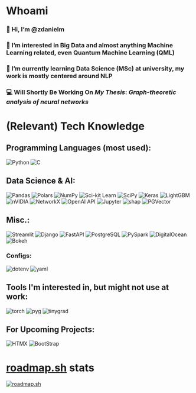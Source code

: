 # Whoami
### 👋 Hi, I’m @zdanielm
### 👀 I’m interested in Big Data and almost anything Machine Learning related, even Quantum Machine Learning (QML)
<!--### ⚡ Computer (Science) Engineering BSc alumni, so my hobbies include Hardware Hacking, a bit of Reverse Engineering and even stego (steganography)-->
### 🌱 I’m currently learning Data Science (MSc) at university, my work is mostly centered around NLP
### 💻 Will Shortly Be Working On *My Thesis*: ***Graph-theoretic analysis of neural networks***

# (Relevant) Tech Knowledge

## Programming Languages (most used):
![Python](https://img.shields.io/badge/-Python-3776AB?logo=python&style=for-the-badge&logoColor=white) ![C](https://img.shields.io/badge/-C%20(with%20ctypes)-A8B9CC?logo=c&style=for-the-badge&logoColor=white)

## Data Science & AI:
![Pandas](https://img.shields.io/badge/-Pandas-150458?logo=pandas&style=for-the-badge) ![Polars](https://img.shields.io/badge/-Polars-CD792C?logo=polars&style=for-the-badge&logoColor=white) ![NumPy](https://img.shields.io/badge/-NumPy-013243?logo=numpy&style=for-the-badge) ![Sci-kit Learn](https://img.shields.io/badge/-Sci--kit%20Learn-F7931E?logo=scikitlearn&style=for-the-badge&logoColor=white) ![SciPy](https://img.shields.io/badge/-SciPy-150458?logo=scipy&style=for-the-badge&logoColor=white) ![Keras](https://img.shields.io/badge/-Keras-D00000?logo=keras&style=for-the-badge) ![LightGBM](https://img.shields.io/badge/-LightGBM-darkorange?logo=lightgbm&style=for-the-badge) ![nVIDIA](https://img.shields.io/badge/CUDA%20&%20RAPIDS%20Toolkit-000000.svg?style=for-the-badge&logo=nVIDIA&logoColor=green) ![NetworkX](https://img.shields.io/badge/-NetworkX-darkgreen?logo=NetworkX&style=for-the-badge) ![OpenAI API](https://img.shields.io/badge/-OpenAI%20API-412991?logo=openai&style=for-the-badge&logoColor=white) ![Jupyter](https://img.shields.io/badge/-Jupyter%20Lab%20&%20Notebook-F37626?logo=jupyter&style=for-the-badge&logoColor=white) ![shap](https://img.shields.io/badge/-SHAP%20(XAI)-8A3391?logo=larq&style=for-the-badge&logoColor=white) ![PGVector](https://img.shields.io/badge/-pgvector-4169E1?logo=pgvector&style=for-the-badge&logoColor=white)

## Misc.:
![Streamlit](https://img.shields.io/badge/-Streamlit-FF4B4B?logo=streamlit&style=for-the-badge&logoColor=white) ![Django](https://img.shields.io/badge/-Django-092E20?logo=django&style=for-the-badge) ![FastAPI](https://img.shields.io/badge/-FastAPI-009688?logo=fastapi&style=for-the-badge&logoColor=white) ![PostgreSQL](https://img.shields.io/badge/-PostgreSQL-4169E1?logo=postgresql&style=for-the-badge&logoColor=white) ![PySpark](https://img.shields.io/badge/-PySpark-E25A1C?logo=apachespark&style=for-the-badge&logoColor=white) ![DigitalOcean](https://img.shields.io/badge/-DigitalOcean-0080FF?logo=digitalocean&style=for-the-badge&logoColor=white) ![Bokeh](https://img.shields.io/badge/-Bokeh-yellow?logo=bokeh&style=for-the-badge&logoColor=white)

### Configs:
![dotenv](https://img.shields.io/badge/-.env-fa7735?logo=dotenv&style=for-the-badge&logoColor=white) ![yaml](https://img.shields.io/badge/-YAML%20(&%20AWS%20CloudFormation)-CB171E?logo=yaml&style=for-the-badge&logoColor=white)

## Tools I'm interested in, but might not use at work:
![torch](https://img.shields.io/badge/-PyTorch-EE4C2C?logo=pytorch&style=for-the-badge&logoColor=white) ![pyg](https://img.shields.io/badge/-PyG%20(PyTorch%20Geometric)-3C2179?logo=pyg&style=for-the-badge&logoColor=white) ![tinygrad](https://img.shields.io/badge/-Tinygrad-FFFFFF?logo=tinygrad&style=for-the-badge&logoColor=black)

## For Upcoming Projects:
![HTMX](https://img.shields.io/badge/-HTMX-3366CC?logo=htmx&style=for-the-badge&logoColor=white) ![BootStrap](https://img.shields.io/badge/-Bootstrap-7952B3?logo=bootstrap&style=for-the-badge&logoColor=white)

# [roadmap.sh](https://roadmap.sh) stats
[![roadmap.sh](https://api.roadmap.sh/v1-badge/tall/662913dc4e8cd00d388a86e0?variant=dark)](https://roadmap.sh)
<!---
zdanielm/zdanielm is a ✨ special ✨ repository because its `README.md` (this file) appears on your GitHub profile.
You can click the Preview link to take a look at your changes.
--->
